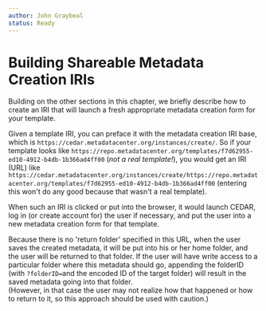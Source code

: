 ```yaml
---
author: John Graybeal
status: Ready
---
```

# Building Shareable Metadata Creation IRIs

Building on the other sections in this chapter, we briefly describe how to create an IRI 
that will launch a fresh appropriate metadata creation form for your template. 

Given a template IRI, you can preface it with the metadata creation IRI base, which is `https://cedar.metadatacenter.org/instances/create/`. 
So if your template looks like
`https://repo.metadatacenter.org/templates/f7d62955-ed10-4912-b4db-1b366ad4ff00` (_not a real template!_),
you would get an IRI (URL) like 
`https://cedar.metadatacenter.org/instances/create/https://repo.metadatacenter.org/templates/f7d62955-ed10-4912-b4db-1b366ad4ff00`
(entering this won't do any good because that wasn't a real template).

When such an IRI is clicked or put into the browser, it would launch CEDAR, log in (or create account for) the user if necessary, 
and put the user into a new metadata creation form for that template. 

Because there is no 'return folder' specified in this URL, 
when the user saves the created metadata, it will be put into his or her home folder, and the user will be returned to that folder.
If the user will have write access to a particular folder where this metadata should go, appending the folderID 
(with `?folderID=`and the encoded ID of the target folder) will result in the saved metadata going into that folder.  
(However, in that case the user may not realize how that happened or how to return to it, so this approach should be used with caution.)
